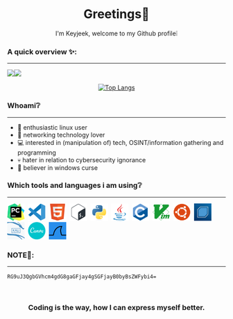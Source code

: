 <div align="center">

  # Greetings:wave:

  I'm Keyjeek, welcome to my Github profile:grey_exclamation:

</div>

### A quick overview :sparkles::
---
<img src="https://github-readme-stats.vercel.app/api?username=Keyj33k&show_icons=true&theme=chartreuse-dark" width="400"><img src="https://github-readme-streak-stats.herokuapp.com/?user=Keyj33k&theme=chartreuse-dark" href="https://git.io/streak-stats" width="400"> 

<div align="center">

  [![Top Langs](https://github-readme-stats.vercel.app/api/top-langs/?username=Keyj33k&layout=compact&theme=vision-friendly-dark)](https://github.com/anuraghazra/github-readme-stats)
  
</div>

### Whoami:grey_question:
---
- :penguin: enthusiastic linux user
- :satellite: networking technology lover
- :computer: interested in (manipulation of) tech, OSINT/information gathering and programming
- :skull: hater in relation to cybersecurity ignorance
- :ghost: believer in windows curse

### Which tools and languages i am using:grey_question:
---
<img src="https://github.com/Keyj33k/Keyj33k/blob/main/img/386b29ef.svg" title="PyCharm" alt="PyCharm" width="40" height="40"/>&nbsp;
<img src="https://raw.githubusercontent.com/devicons/devicon/1119b9f84c0290e0f0b38982099a2bd027a48bf1/icons/vscode/vscode-original.svg" title="VSCode" alt="VSCode" width="40" height="40"/>&nbsp;
<img src="https://raw.githubusercontent.com/devicons/devicon/1119b9f84c0290e0f0b38982099a2bd027a48bf1/icons/html5/html5-original.svg" title="HTML" alt="HTML" width="40" height="40"/>&nbsp;
<img src="https://raw.githubusercontent.com/devicons/devicon/1119b9f84c0290e0f0b38982099a2bd027a48bf1/icons/bash/bash-plain.svg" title="Bash" alt="Bash" width="40" height="40"/>&nbsp;
<img src="https://raw.githubusercontent.com/devicons/devicon/1119b9f84c0290e0f0b38982099a2bd027a48bf1/icons/python/python-original.svg" title="Python" alt="Python" width="40" height="40"/>&nbsp;
<img src="https://github.com/devicons/devicon/blob/master/icons/java/java-original.svg" title="Java" alt="Java" width="40" height="40"/>&nbsp;
<img src="https://github.com/devicons/devicon/blob/master/icons/c/c-original.svg" title="C" alt="C" width="40" height="40"/>&nbsp;
<img src="https://raw.githubusercontent.com/devicons/devicon/1119b9f84c0290e0f0b38982099a2bd027a48bf1/icons/vim/vim-plain.svg" title="Vim" alt="Vim" width="40" height="40"/>&nbsp;
<img src="https://raw.githubusercontent.com/devicons/devicon/1119b9f84c0290e0f0b38982099a2bd027a48bf1/icons/ubuntu/ubuntu-plain.svg" title="Ubuntu" alt="Ubuntu" width="40" height="40"/>&nbsp;
<img src="https://github.com/Keyj33k/Keyj33k/blob/main/img/bb.jpeg?raw=true" title="BackBox" alt="BackBox" width="40" height="40"/>&nbsp;
<img src="https://github.com/Keyj33k/Keyj33k/blob/main/img/kalilinux.png?raw=true" title="Kali" alt="Kali" width="40" height="40"/>&nbsp;
<img src="https://raw.githubusercontent.com/devicons/devicon/1119b9f84c0290e0f0b38982099a2bd027a48bf1/icons/canva/canva-original.svg" title="Canva" alt="Canva" width="40" height="40"/>&nbsp;
<img src="https://github.com/Keyj33k/Keyj33k/blob/main/img/wireshark.png?raw=true" title="Wireshark" alt="Wireshark" width="40" height="40"/>&nbsp;

### NOTE:snake::
---
```
RG9uJ3QgbGVhcm4gdG8gaGFjay4gSGFjayB0byBsZWFybi4=
```


<br>
<div align="center">
  
  ### Coding is the way, how I can express myself better.

</div>



